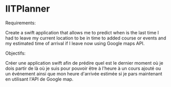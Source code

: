 # IITPlanner

Requirements:

Create a swift application that allows me to predict when is the last time I had to leave my current location to be in time to added course or events and my estimated time of arrival if I leave now using Google maps API.

Objectifs:

Créer une application swift afin de prédire quel est le dernier moment où je dois partir de là où je suis pour pouvoir être à l'heure à un cours ajouté ou un événement ainsi que mon heure d'arrivée estimée si je pars maintenant en utilisant l'API de Google map.
